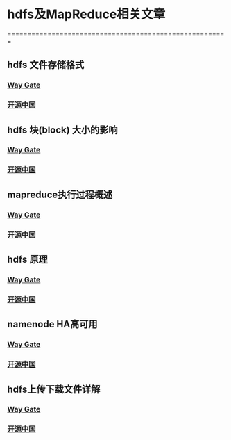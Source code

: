 # hdfs及MapReduce相关文章    
=======================================================    
## hdfs 文件存储格式  
### [Way Gate](/fileAndStore.md)      
### [开源中国](https://my.oschina.net/u/2969788/blog/2875351)    

## hdfs 块(block) 大小的影响 
### [Way Gate](/block.md)      
### [开源中国](https://my.oschina.net/u/2969788/blog/2873733)   

## mapreduce执行过程概述
### [Way Gate](/mapReduce.md)      
### [开源中国](https://my.oschina.net/u/2969788/blog/874649)   
  
## hdfs 原理
### [Way Gate](/hdfsDetail.md)      
### [开源中国](https://my.oschina.net/u/2969788/blog/869403 )   
  
## namenode HA高可用  
### [Way Gate](/nameNodeHA.md)      
### [开源中国](https://my.oschina.net/u/2969788/blog/3060663)   
   
## hdfs上传下载文件详解
### [Way Gate](/hdfsDetail.md)      
### [开源中国](https://my.oschina.net/u/2969788/blog/4289020 )   
